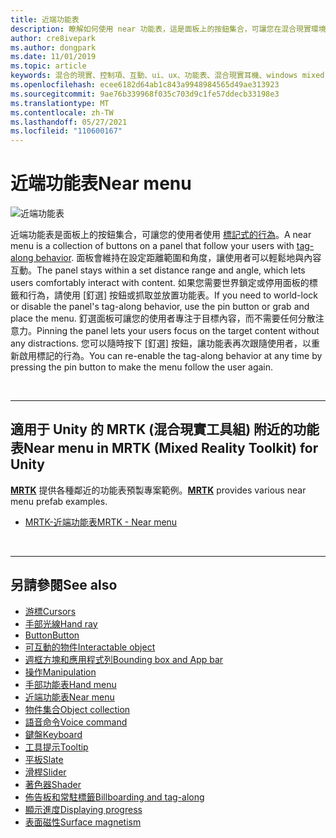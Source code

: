 ```yaml
---
title: 近端功能表
description: 瞭解如何使用 near 功能表，這是面板上的按鈕集合，可讓您在混合現實環境中使用標記式行為。
author: cre8ivepark
ms.author: dongpark
ms.date: 11/01/2019
ms.topic: article
keywords: 混合的現實、控制項、互動、ui、ux、功能表、混合現實耳機、windows mixed Reality 耳機、虛擬實境耳機、HoloLens、MRTK、混合現實工具組
ms.openlocfilehash: ecee6182d64ab1c843a9948984565d49ae313923
ms.sourcegitcommit: 9ae76b339968f035c703d9c1fe57ddecb33198e3
ms.translationtype: MT
ms.contentlocale: zh-TW
ms.lasthandoff: 05/27/2021
ms.locfileid: "110600167"
---
```

# <a name="near-menu"></a><span data-ttu-id="7eccf-104">近端功能表</span><span class="sxs-lookup"><span data-stu-id="7eccf-104">Near menu</span></span>

![近端功能表](images/UX_Hero_NearMenu.jpg)

<span data-ttu-id="7eccf-106">近端功能表是面板上的按鈕集合，可讓您的使用者使用 [標記式的行為](billboarding-and-tag-along.md#what-is-a-tag-along)。</span><span class="sxs-lookup"><span data-stu-id="7eccf-106">A near menu is a collection of buttons on a panel that follow your users with [tag-along behavior](billboarding-and-tag-along.md#what-is-a-tag-along).</span></span> <span data-ttu-id="7eccf-107">面板會維持在設定距離範圍和角度，讓使用者可以輕鬆地與內容互動。</span><span class="sxs-lookup"><span data-stu-id="7eccf-107">The panel stays within a set distance range and angle, which lets users comfortably interact with content.</span></span> <span data-ttu-id="7eccf-108">如果您需要世界鎖定或停用面板的標籤和行為，請使用 [釘選] 按鈕或抓取並放置功能表。</span><span class="sxs-lookup"><span data-stu-id="7eccf-108">If you need to world-lock or disable the panel's tag-along behavior, use the pin button or grab and place the menu.</span></span> <span data-ttu-id="7eccf-109">釘選面板可讓您的使用者專注于目標內容，而不需要任何分散注意力。</span><span class="sxs-lookup"><span data-stu-id="7eccf-109">Pinning the panel lets your users focus on the target content without any distractions.</span></span> <span data-ttu-id="7eccf-110">您可以隨時按下 [釘選] 按鈕，讓功能表再次跟隨使用者，以重新啟用標記的行為。</span><span class="sxs-lookup"><span data-stu-id="7eccf-110">You can re-enable the tag-along behavior at any time by pressing the pin button to make the menu follow the user again.</span></span>

<br>

---

## <a name="near-menu-in-mrtk-mixed-reality-toolkit-for-unity"></a><span data-ttu-id="7eccf-111">適用于 Unity 的 MRTK (混合現實工具組) 附近的功能表</span><span class="sxs-lookup"><span data-stu-id="7eccf-111">Near menu in MRTK (Mixed Reality Toolkit) for Unity</span></span>
<span data-ttu-id="7eccf-112">**[MRTK](https://github.com/Microsoft/MixedRealityToolkit-Unity)** 提供各種鄰近的功能表預製專案範例。</span><span class="sxs-lookup"><span data-stu-id="7eccf-112">**[MRTK](https://github.com/Microsoft/MixedRealityToolkit-Unity)** provides various near menu prefab examples.</span></span>

* [<span data-ttu-id="7eccf-113">MRTK-近端功能表</span><span class="sxs-lookup"><span data-stu-id="7eccf-113">MRTK - Near menu</span></span>](/windows/mixed-reality/mrtk-unity/features/ux-building-blocks/near-menu)

<br>

---

## <a name="see-also"></a><span data-ttu-id="7eccf-114">另請參閱</span><span class="sxs-lookup"><span data-stu-id="7eccf-114">See also</span></span>

* [<span data-ttu-id="7eccf-115">游標</span><span class="sxs-lookup"><span data-stu-id="7eccf-115">Cursors</span></span>](cursors.md)
* [<span data-ttu-id="7eccf-116">手部光線</span><span class="sxs-lookup"><span data-stu-id="7eccf-116">Hand ray</span></span>](point-and-commit.md)
* [<span data-ttu-id="7eccf-117">Button</span><span class="sxs-lookup"><span data-stu-id="7eccf-117">Button</span></span>](button.md)
* [<span data-ttu-id="7eccf-118">可互動的物件</span><span class="sxs-lookup"><span data-stu-id="7eccf-118">Interactable object</span></span>](interactable-object.md)
* [<span data-ttu-id="7eccf-119">週框方塊和應用程式列</span><span class="sxs-lookup"><span data-stu-id="7eccf-119">Bounding box and App bar</span></span>](app-bar-and-bounding-box.md)
* [<span data-ttu-id="7eccf-120">操作</span><span class="sxs-lookup"><span data-stu-id="7eccf-120">Manipulation</span></span>](direct-manipulation.md)
* [<span data-ttu-id="7eccf-121">手部功能表</span><span class="sxs-lookup"><span data-stu-id="7eccf-121">Hand menu</span></span>](hand-menu.md)
* [<span data-ttu-id="7eccf-122">近端功能表</span><span class="sxs-lookup"><span data-stu-id="7eccf-122">Near menu</span></span>](near-menu.md)
* [<span data-ttu-id="7eccf-123">物件集合</span><span class="sxs-lookup"><span data-stu-id="7eccf-123">Object collection</span></span>](object-collection.md)
* [<span data-ttu-id="7eccf-124">語音命令</span><span class="sxs-lookup"><span data-stu-id="7eccf-124">Voice command</span></span>](voice-input.md)
* [<span data-ttu-id="7eccf-125">鍵盤</span><span class="sxs-lookup"><span data-stu-id="7eccf-125">Keyboard</span></span>](keyboard.md)
* [<span data-ttu-id="7eccf-126">工具提示</span><span class="sxs-lookup"><span data-stu-id="7eccf-126">Tooltip</span></span>](tooltip.md)
* [<span data-ttu-id="7eccf-127">平板</span><span class="sxs-lookup"><span data-stu-id="7eccf-127">Slate</span></span>](slate.md)
* [<span data-ttu-id="7eccf-128">滑桿</span><span class="sxs-lookup"><span data-stu-id="7eccf-128">Slider</span></span>](slider.md)
* [<span data-ttu-id="7eccf-129">著色器</span><span class="sxs-lookup"><span data-stu-id="7eccf-129">Shader</span></span>](shader.md)
* [<span data-ttu-id="7eccf-130">佈告板和常駐標籤</span><span class="sxs-lookup"><span data-stu-id="7eccf-130">Billboarding and tag-along</span></span>](billboarding-and-tag-along.md)
* [<span data-ttu-id="7eccf-131">顯示進度</span><span class="sxs-lookup"><span data-stu-id="7eccf-131">Displaying progress</span></span>](progress.md)
* [<span data-ttu-id="7eccf-132">表面磁性</span><span class="sxs-lookup"><span data-stu-id="7eccf-132">Surface magnetism</span></span>](surface-magnetism.md)